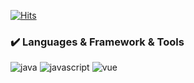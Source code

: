 [![Hits](https://hits.seeyoufarm.com/api/count/incr/badge.svg?url=https%3A%2F%2Fgithub.com%2Fjaesungahn91&count_bg=%2379C83D&title_bg=%23555555&icon=&icon_color=%23E7E7E7&title=hits&edge_flat=true)](https://hits.seeyoufarm.com)
### :heavy_check_mark: Languages & Framework & Tools
![java](https://img.shields.io/badge/Java-%E2%98%85%E2%98%85%E2%98%86%E2%98%86%E2%98%86-red?style=flat-square&logo=java)
![javascript](https://img.shields.io/badge/JavaScript-%E2%98%85%E2%98%85%E2%98%86%E2%98%86%E2%98%86-yellow?style=flat-square&logo=JavaScript)
![vue](https://img.shields.io/badge/Vue.js-%E2%98%85%E2%98%86%E2%98%86%E2%98%86%E2%98%86-success?style=flat-square&logo=vue.js)
